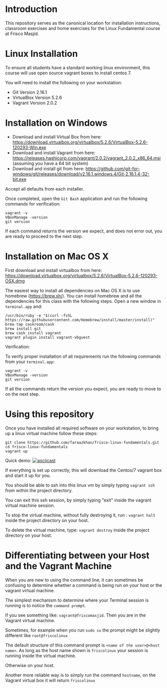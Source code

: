 Introduction
============

This repository serves as the canonical location for installation instructions, classroom exercises and home exercises for the Linux Fundamental course at Frisco Masjid.

Linux Installation
==================

To ensure all students have a standard working linux environment, this course will use open source vagrant boxes to install centos 7.

You will need to install the following on your workstation:

* Git Version 2.16.1
* VirtualBox Version 5.2.6
* Vagrant Version 2.0.2

Installation on Windows
=======================

* Download and install Virtual Box from here: https://download.virtualbox.org/virtualbox/5.2.6/VirtualBox-5.2.6-120293-Win.exe
* Download and install Vagrant from here: https://releases.hashicorp.com/vagrant/2.0.2/vagrant_2.0.2_x86_64.msi (assuming you have a 64 bit system)
* Download and install git from here: https://github.com/git-for-windows/git/releases/download/v2.16.1.windows.4/Git-2.16.1.4-32-bit.exe

Accept all defaults from each installer.

Once completed, open the `Git Bash` application and run the following commands for verification:

```
vagrant -v
VBoxManage -version
git version
```

If each command returns the version we expect, and does not error out, you are ready to proceed to the next step.



Installation on Mac OS X
========================

First download and install virtualbox from here: https://download.virtualbox.org/virtualbox/5.2.6/VirtualBox-5.2.6-120293-OSX.dmg


The easiest way to install all dependencies on Mac OS X is to use homebrew (https://brew.sh/).
You can install homebrew and all the dependencies for this class with the following steps.
Open a new window in `terminal.app` and:

```
/usr/bin/ruby -e "$(curl -fsSL https://raw.githubusercontent.com/Homebrew/install/master/install)"
brew tap caskroom/cask
brew install git
brew cask install vagrant
vagrant plugin install vagrant-vbguest
```

Verification:

To verify proper installation of all requirements run the following commands from your `terminal.app`:

```
vagrant -v
VBoxManage -version
git version
```

If all the commands return the version you expect, you are ready to move to on the next step.



Using this repository
=====================

Once you have installed all required software on your workstation, to bring up a linux virtual machine follow these steps:

```
git clone https://github.com/faraazkhan/frisco-linux-fundamentals.git
cd frisco-linux-fundamentals
vagrant up
```

Quick demo:
[![asciicast](https://asciinema.org/a/5wh0SfytawHkTG2ps4uvI5XFQ.png)](https://asciinema.org/a/5wh0SfytawHkTG2ps4uvI5XFQ)

If everything is set up correctly, this will download the Centos/7 vagrant box and start it up for you.

You should be able to ssh into this linux vm by simply typing `vagrant ssh` from within the project directory.

You can exit this ssh session, by simply typing "exit" inside the vagrant virtual machine session.

To stop the virtual machine, without fully destroying it, run : `vagrant halt` inside the project directory on your host.

To delete the virtual machine, type: `vagrant destroy` inside the project directory on your host.

Differentiating between your Host and the Vagrant Machine
========================================================

When you are new to using the command line, it can sometimes be confusing to determine whether a command is being run on your host or the vagrant virtual machine.

The simplest mechanism to determine where your Terminal session is running is to notice the `command prompt`.

If you see something like: `vagrant@friscomasjid`. Then you are in the Vagrant virtual machine.

Sometimes, for example when you run `sudo su` the prompt might be slightly different like `root@friscolinux`

The default structure of this command prompt is `<name of the user>@<host name>`. As long as the host name shown is `friscolinux` your session is running inside the virtual machine.

Otherwise on your host.

Another more reliable way is to simply run the command `hostname`, on the Vagrant virtual box it will return `friscolinux`
